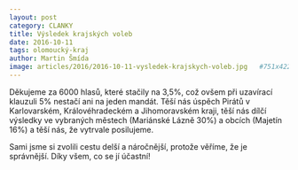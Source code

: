 ```yaml
---
layout: post
category: CLANKY
title: Výsledek krajských voleb
date: 2016-10-11
tags: olomoucký-kraj
author: Martin Šmída
image: articles/2016/2016-10-11-vysledek-krajskych-voleb.jpg   #751x422 pixelu
---
```

Děkujeme za 6000 hlasů, které stačily na 3,5%, což ovšem při uzavírací klauzuli 5% nestačí ani na jeden mandát. Těší nás úspěch Pirátů v Karlovarském, Královéhradeckém a Jihomoravském kraji, těší nás dílčí výsledky ve vybraných městech (Mariánské Lázně 30%) a obcích (Majetín 16%) a těší nás, že vytrvale posilujeme.

Sami jsme si zvolili cestu delší a náročnější, protože věříme, že je správnější. Díky všem, co se jí účastní!

